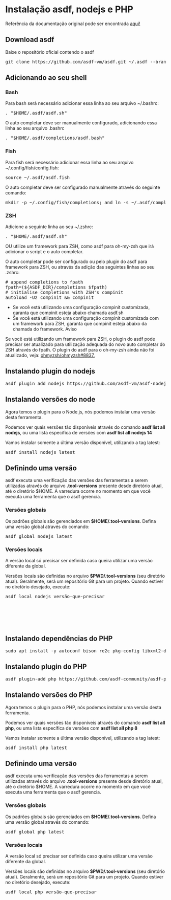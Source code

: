 <h1>Instalação asdf, nodejs e PHP</h1>

Referência da documentação original pode ser encontrada [aqui!](https://asdf-vm.com/pt-br/guide/introduction.html)
<h2>Download asdf</h2>
<p>Baixe o repositório oficial contendo o asdf</p>
<pre>git clone https://github.com/asdf-vm/asdf.git ~/.asdf --branch v0.14.1</pre>

<h2>Adicionando ao seu shell</h2>

<h3>Bash</h3>

<p>Para bash será necessário adicionar essa linha ao seu arquivo ~/.bashrc: </p>
<pre>. "$HOME/.asdf/asdf.sh" </pre>

<p>O auto completar deve ser manualmente configurado, adicionando essa linha ao seu arquivo .bashrc</p>
<pre>. "$HOME/.asdf/completions/asdf.bash"</pre>

<h3>Fish</h3>

<p>Para fish será necessário adicionar essa linha ao seu arquivo ~/.config/fish/config.fish: </p>
<pre>source ~/.asdf/asdf.fish</pre>

<p>O auto completar deve ser configurado manualmente através do seguinte comando:</p>
<pre>mkdir -p ~/.config/fish/completions; and ln -s ~/.asdf/completions/asdf.fish ~/.config/fish/completions</pre>

<h3>ZSH</h3>

<p>Adicione a seguinte linha ao seu ~/.zshrc: </p>
<pre>. "$HOME/.asdf/asdf.sh" </pre>

<p>OU utilize um framework para ZSH, como asdf para oh-my-zsh que irá adicionar o script e o auto completar.

O auto completar pode ser configurado ou pelo plugin do asdf para framework para ZSH, ou através da adição das seguintes linhas ao seu .zshrc:</p>
<pre># append completions to fpath
fpath=(${ASDF_DIR}/completions $fpath)
# initialise completions with ZSH's compinit
autoload -Uz compinit && compinit</pre>
* Se você está utilizando uma configuração compinit customizada, garanta que compinit esteja abaixo chamada asdf.sh
* Se você está utilizando uma configuração compinit customizada com um framework para ZSH, garanta que compinit esteja abaixo da chamada do framework.
Aviso

Se você está utilizando um framework para ZSH, o plugin do asdf pode precisar ser atualizado para utilização adequada do novo auto completar do ZSH através do fpath. O plugin do asdf para o oh-my-zsh ainda não foi atualizado, veja: [ohmyzsh/ohmyzsh#8837.](ohmyzsh/ohmyzsh#8837)

<h2>Instalando plugin do nodejs</h2>

<pre>asdf plugin add nodejs https://github.com/asdf-vm/asdf-nodejs.git</pre>

<h2>Instalando versões do node</h2>
Agora temos o plugin para o Node.js, nós podemos instalar uma versão desta ferramenta.

Podemos ver quais versões tão disponíveis através do comando <strong>asdf list all nodejs</strong>, ou uma lista específica de versões com <strong>asdf list all nodejs 14</strong>

Vamos instalar somente a última versão disponível, utilizando a tag latest:

<pre>asdf install nodejs latest</pre>

<h2>Definindo uma versão</h2>
asdf executa uma verificação das versões das ferramentas a serem utilizadas através do arquivo <strong>.tool-versions</strong> presente desde diretório atual, até o diretório $HOME. A varredura ocorre no momento em que você executa uma ferramenta que o asdf gerencia.

<h3>Versões globais</h3>
Os padrões globais são gerenciados em <strong>$HOME/.tool-versions</strong>. Defina uma versão global através do comando:

<pre>asdf global nodejs latest</pre>

<h3>Versões locais</h3>
A versão local só precisar ser definida caso queira utilizar uma versão diferente da global.

Versões locais são definidas no arquivo <strong>$PWD/.tool-versions</strong> (seu diretório atual). Geralmente, será um repositório Git para um projeto. Quando estiver no diretório desejado, execute:
<pre>asdf local nodejs versão-que-precisar</pre>
<br/><br/><br/><br/>
<h2>Instalando dependências do PHP</h2>
<pre>sudo apt install -y autoconf bison re2c pkg-config libxml2-dev libsqlite3-dev zlib1g-dev libcurl4-openssl-dev libgd-dev libonig-dev libpq-dev libzip-dev build-essential libssl-dev libreadline-dev</pre>
<h2>Instalando plugin do PHP</h2>

<pre>asdf plugin-add php https://github.com/asdf-community/asdf-php.git</pre>

<h2>Instalando versões do PHP</h2>
Agora temos o plugin para o PHP, nós podemos instalar uma versão desta ferramenta.

Podemos ver quais versões tão disponíveis através do comando <strong>asdf list all php</strong>, ou uma lista específica de versões com <strong>asdf list all php 8</strong>

Vamos instalar somente a última versão disponível, utilizando a tag latest:

<pre>asdf install php latest</pre>

<h2>Definindo uma versão</h2>
asdf executa uma verificação das versões das ferramentas a serem utilizadas através do arquivo <strong>.tool-versions</strong> presente desde diretório atual, até o diretório $HOME. A varredura ocorre no momento em que você executa uma ferramenta que o asdf gerencia.

<h3>Versões globais</h3>
Os padrões globais são gerenciados em <strong>$HOME/.tool-versions</strong>. Defina uma versão global através do comando:

<pre>asdf global php latest</pre>

<h3>Versões locais</h3>
A versão local só precisar ser definida caso queira utilizar uma versão diferente da global.

Versões locais são definidas no arquivo <strong>$PWD/.tool-versions</strong> (seu diretório atual). Geralmente, será um repositório Git para um projeto. Quando estiver no diretório desejado, execute:
<pre>asdf local php versão-que-precisar</pre>



